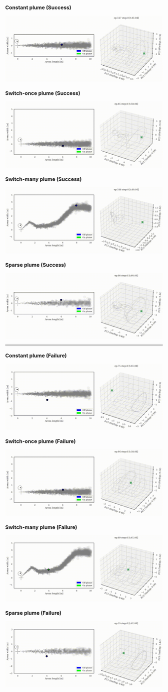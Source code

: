 ### Constant plume (Success)
![](supp/9781ba/constantx5b5_HOME_merged_common_ep127.gif)

### Switch-once plume (Success)
![](supp/9781ba/switch45x5b5_HOME_merged_common_ep085.gif)

### Switch-many plume (Success)
![](supp/9781ba/noisy3x5b5_HOME_merged_common_ep188.gif)

### Sparse plume (Success)
![](supp/9781ba/constantx5b5_0.4_HOME_merged_common_ep098.gif)

---

### Constant plume (Failure)
![](supp/9781ba/constantx5b5_OOB_merged_common_ep075.gif)

### Switch-once plume (Failure)
![](supp/9781ba/switch45x5b5_OOB_merged_common_ep094.gif)

### Switch-many plume (Failure)
![](supp/9781ba/noisy3x5b5_OOB_merged_common_ep069.gif)

### Sparse plume (Failure)
![](supp/9781ba/constantx5b5_0.4_OOB_merged_common_ep055.gif)







